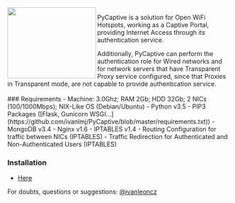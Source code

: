 
<img align="left" width="200" height="160" src="https://raw.githubusercontent.com/ivanlmj/PyCaptive/master/app/static/pycaptive_logo.png">
<p>PyCaptive is a solution for Open WiFi Hotspots, working as a Captive Portal, providing Internet Access through its authentication service.

<p>Additionally, PyCaptive can perform the authentication role for Wired networks and for network servers that have Transparent Proxy service configured, since that Proxies in Transparent mode, are not capable to provide authentication service.
<br><br>
### Requirements
- Machine: 3.0Ghz; RAM 2Gb; HDD 32Gb; 2 NICs (100/1000Mbps); NIX-Like OS (Debian/Ubuntu)
- Python v3.5
- PIP3 Packages ([Flask, Gunicorn WSGI...](https://github.com/ivanlmj/PyCaptive/blob/master/requirements.txt))
- MongoDB v3.4
- Nginx v1.6
- IPTABLES v1.4
- Routing Configuration for traffic between NICs (IPTABLES)
- Traffic Redirection for Authenticated and Non-Authenticated Users (IPTABLES)

### Installation
- [Here](https://github.com/ivanlmj/PyCaptive/blob/master/deploy/README.md)

For doubts, questions or suggestions: [@ivanleoncz](https://twitter.com/ivanleoncz)
